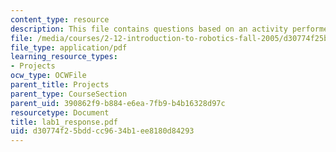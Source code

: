 ```yaml
---
content_type: resource
description: This file contains questions based on an activity performed in the laboratory.
file: /media/courses/2-12-introduction-to-robotics-fall-2005/d30774f25bddcc9634b1ee8180d84293_lab1_response.pdf
file_type: application/pdf
learning_resource_types:
- Projects
ocw_type: OCWFile
parent_title: Projects
parent_type: CourseSection
parent_uid: 390862f9-b884-e6ea-7fb9-b4b16328d97c
resourcetype: Document
title: lab1_response.pdf
uid: d30774f2-5bdd-cc96-34b1-ee8180d84293
---
```

